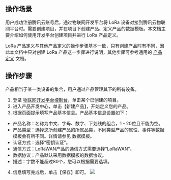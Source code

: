 ## 操作场景
用户成功注册腾讯云账号后，通过物联网开发平台将 LoRa 设备对接到腾讯云物联网平台时。需要创建项目，并在项目下创建产品、定义产品的数据模板。本文档主要介绍如何使用开发平台创建项目并进行 LoRa 产品定义。


LoRa 产品定义与其他产品定义的操作步骤基本一致，只有创建产品时有不同，因此本文档中只对创建 LoRa 产品这一步骤进行说明，其他步骤可参考通用的 [产品定义](https://cloud.tencent.com/document/product/1081/34739) 文档。

## 操作步骤
产品相当于某一类设备的集合，用户通过产品管理其下的所有设备。
1. 登录 [物联网开发平台控制台](https://console.cloud.tencent.com/iotexplorer)，单击某个已创建的项目。
2. 进入产品开发中心，单击【新建产品】，开始定义您的产品。
3. 根据页面提示填写产品基本信息。产品基本信息设置如下：  
 - 产品名称：名称为中文、字母、数字、下划线的组合，1 - 20位且不能为空。
 - 产品类型：选择您所创建产品的所属品类，不同类型产品的属性、事件等数据模板会有所不同。详情请参见 数据模板。
 - 认证方式：选择“密钥认证”。
 - 通信方式：LoRaWAN产品的通信方式需要选择“LoRaWAN”。
 - 数据协议：产品默认采用数据模板的数据协议。
 - 描述：字数不能超过80个，您可以根据需要选填。
4. 信息填写完成后，单击【保存】即可。
![](https://main.qcloudimg.com/raw/b14aae5cee7b69c2b437adcb5919b105.png)
